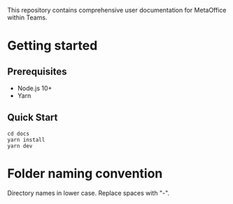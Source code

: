This repository contains comprehensive user documentation for MetaOffice within Teams.

# Getting started
## Prerequisites
- Node.js 10+
- Yarn
## Quick Start
```
cd docs
yarn install
yarn dev
```

# Folder naming convention
Directory names in lower case. Replace spaces with "-".